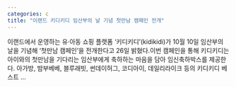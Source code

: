 ```yaml
---
categories: c
title: "이랜드 키디키디 임산부의 날 기념 첫만남 캠페인 전개"
---
```

 이랜드에서 운영하는 유·아동 쇼핑 플랫폼 ‘키디키디’(kidikidi)가 10월 10일 임산부의 날을 기념해 ‘첫만남 캠페인’을 전개한다고 26일 밝혔다.이번 캠페인을 통해 키디키디는 아이와의 첫만남을 기다리는 임산부에게 축하하는 마음을 담아 임신축하박스를 제공한다. 아가방, 밤부베베, 블루래빗, 썬데이허그, 코디아이, 데일리라이크 등의 키디키디 베스트 ...